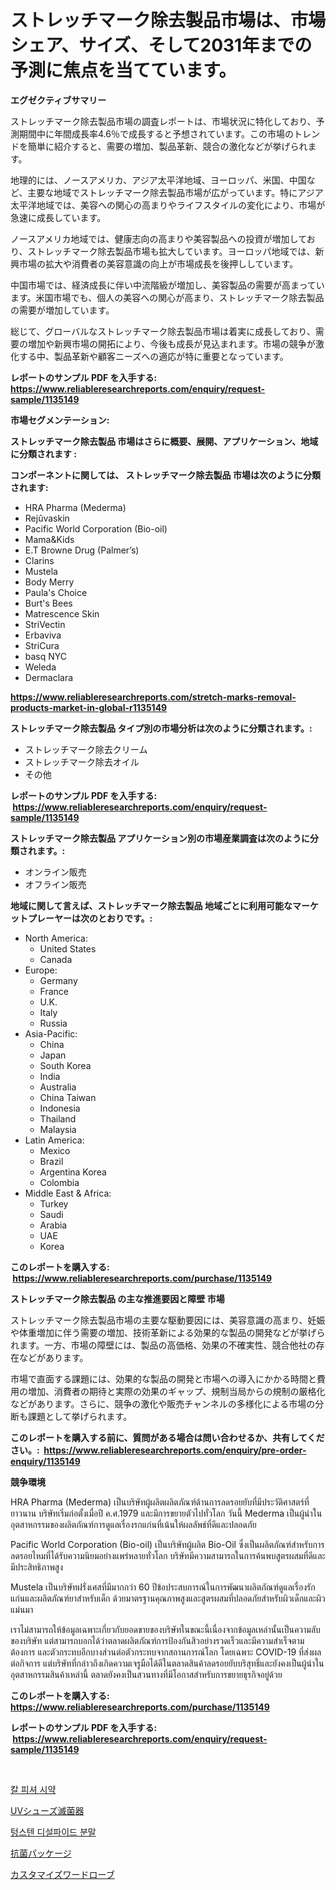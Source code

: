 <p><h1>ストレッチマーク除去製品市場は、市場シェア、サイズ、そして2031年までの予測に焦点を当てています。</h1></p><p><strong>エグゼクティブサマリー</strong></p>
<p><p>ストレッチマーク除去製品市場の調査レポートは、市場状況に特化しており、予測期間中に年間成長率4.6％で成長すると予想されています。この市場のトレンドを簡単に紹介すると、需要の増加、製品革新、競合の激化などが挙げられます。</p><p>地理的には、ノースアメリカ、アジア太平洋地域、ヨーロッパ、米国、中国など、主要な地域でストレッチマーク除去製品市場が広がっています。特にアジア太平洋地域では、美容への関心の高まりやライフスタイルの変化により、市場が急速に成長しています。</p><p>ノースアメリカ地域では、健康志向の高まりや美容製品への投資が増加しており、ストレッチマーク除去製品市場も拡大しています。ヨーロッパ地域では、新興市場の拡大や消費者の美容意識の向上が市場成長を後押ししています。</p><p>中国市場では、経済成長に伴い中流階級が増加し、美容製品の需要が高まっています。米国市場でも、個人の美容への関心が高まり、ストレッチマーク除去製品の需要が増加しています。</p><p>総じて、グローバルなストレッチマーク除去製品市場は着実に成長しており、需要の増加や新興市場の開拓により、今後も成長が見込まれます。市場の競争が激化する中、製品革新や顧客ニーズへの適応が特に重要となっています。</p></p>
<p><strong>レポートのサンプル PDF を入手する: <a href="https://www.reliableresearchreports.com/enquiry/request-sample/1135149">https://www.reliableresearchreports.com/enquiry/request-sample/1135149</a></strong></p>
<p><strong>市場セグメンテーション:</strong></p>
<p><strong> ストレッチマーク除去製品 市場はさらに概要、展開、アプリケーション、地域に分類されます :</strong></p>
<p><strong>コンポーネントに関しては、 ストレッチマーク除去製品 市場は次のように分類されます: &nbsp;</strong></p>
<p><ul><li>HRA Pharma (Mederma)</li><li>Rejûvaskin</li><li>Pacific World Corporation (Bio-oil)</li><li>Mama&Kids</li><li>E.T Browne Drug (Palmer’s)</li><li>Clarins</li><li>Mustela</li><li>Body Merry</li><li>Paula's Choice</li><li>Burt's Bees</li><li>Matrescence Skin</li><li>StriVectin</li><li>Erbaviva</li><li>StriCura</li><li>basq NYC</li><li>Weleda</li><li>Dermaclara</li></ul></p>
<p><strong><a href="https://www.reliableresearchreports.com/stretch-marks-removal-products-market-in-global-r1135149">https://www.reliableresearchreports.com/stretch-marks-removal-products-market-in-global-r1135149</a></strong></p>
<p><strong> ストレッチマーク除去製品 タイプ別の市場分析は次のように分類されます。:</strong></p>
<p><ul><li>ストレッチマーク除去クリーム</li><li>ストレッチマーク除去オイル</li><li>その他</li></ul></p>
<p><strong>レポートのサンプル PDF を入手する: &nbsp;<a href="https://www.reliableresearchreports.com/enquiry/request-sample/1135149">https://www.reliableresearchreports.com/enquiry/request-sample/1135149</a></strong></p>
<p><strong> ストレッチマーク除去製品 アプリケーション別の市場産業調査は次のように分類されます。:</strong></p>
<p><ul><li>オンライン販売</li><li>オフライン販売</li></ul></p>
<p><strong>地域に関して言えば、ストレッチマーク除去製品 地域ごとに利用可能なマーケットプレーヤーは次のとおりです。:</strong></p>
<p><ul>
    <li>
        North America:
        <ul>
            <li>United States</li>
            <li>Canada</li>
        </ul>
    </li>
    <li>
        Europe:
        <ul>
            <li>Germany</li>
            <li>France</li>
            <li>U.K.</li>
            <li>Italy</li>
            <li>Russia</li>
        </ul>
    </li>
    <li>
        Asia-Pacific:
        <ul>
            <li>China</li>
            <li>Japan</li>
            <li>South Korea</li>
            <li>India</li>
            <li>Australia</li>
            <li>China Taiwan</li>
            <li>Indonesia</li>
            <li>Thailand</li>
            <li>Malaysia</li>
        </ul>
    </li>
    <li>
        Latin America:
        <ul>
            <li>Mexico</li>
            <li>Brazil</li>
            <li>Argentina Korea</li>
            <li>Colombia</li>
        </ul>
    </li>
    <li>
        Middle East & Africa:
        <ul>
            <li>Turkey</li>
            <li>Saudi</li>
            <li>Arabia</li>
            <li>UAE</li>
            <li>Korea</li>
        </ul>
    </li>
    </ul></p>
<p><strong>このレポートを購入する: &nbsp;<a href="https://www.reliableresearchreports.com/purchase/1135149">https://www.reliableresearchreports.com/purchase/1135149</a></strong></p>
<p><strong>ストレッチマーク除去製品 の主な推進要因と障壁 市場</strong></p>
<p><p>ストレッチマーク除去製品市場の主要な駆動要因には、美容意識の高まり、妊娠や体重増加に伴う需要の増加、技術革新による効果的な製品の開発などが挙げられます。一方、市場の障壁には、製品の高価格、効果の不確実性、競合他社の存在などがあります。</p><p>市場で直面する課題には、効果的な製品の開発と市場への導入にかかる時間と費用の増加、消費者の期待と実際の効果のギャップ、規制当局からの規制の厳格化などがあります。さらに、競争の激化や販売チャンネルの多様化による市場の分断も課題として挙げられます。</p></p>
<p><strong>このレポートを購入する前に、質問がある場合は問い合わせるか、共有してください。:&nbsp; <a href="https://www.reliableresearchreports.com/enquiry/pre-order-enquiry/1135149">https://www.reliableresearchreports.com/enquiry/pre-order-enquiry/1135149</a></strong></p>
<p><strong>競争環境</strong></p>
<p><p>HRA Pharma (Mederma) เป็นบริษัทผู้ผลิตผลิตภัณฑ์ด้านการลดรอยยับที่มีประวัติศาสตร์ที่ยาวนาน บริษัทเริ่มก่อตั้งเมื่อปี ค.ศ.1979 และมีการขยายตัวไปทั่วโลก วันนี้ Mederma เป็นผู้นำในอุตสาหกรรมของผลิตภัณฑ์การดูแลเรื่องรกแก่นที่เน้นให้ผลลัพธ์ที่ดีและปลอดภัย</p><p>Pacific World Corporation (Bio-oil) เป็นบริษัทผู้ผลิต Bio-Oil ซึ่งเป็นผลิตภัณฑ์สำหรับการลดรอยไหมที่ได้รับความนิยมอย่างแพร่หลายทั่วโลก บริษัทมีความสามารถในการค้นพบสูตรผสมที่ดีและมีประสิทธิภาพสูง</p><p>Mustela เป็นบริษัทฝรั่งเศสที่มีมากกว่า 60 ปีข้อประสบการณ์ในการพัฒนาผลิตภัณฑ์ดูแลเรื่องรักแก่นและผลิตภัณฑ์ยาสำหรับเด็ก ด้วยมาตรฐานคุณภาพสูงและสูตรผสมที่ปลอดภัยสำหรับผิวเด็กและผิวแม่นมา</p><p>เราไม่สามารถให้ข้อมูลเฉพาะเกี่ยวกับยอดขายของบริษัทในขณะนี้เนื่องจากข้อมูลเหล่านั้นเป็นความลับของบริษัท แต่สามารถบอกได้ว่าตลาดผลิตภัณฑ์การป้องกันสิวอย่างรวดเร็วและมีความสำเร็จตามต้องการ และตัวกระทบอีกบางส่วนต่อตัวกระทบจากสถานการณ์โลก โดยเฉพาะ COVID-19 ที่ส่งผลต่อกิจการ แต่บริษัทที่กล่าวถึงเกิดความเจรูมือได้ดีในตลาดสินค้าลดรอยยับบริสุทธิ์และยังคงเป็นผู้นำในอุตสาหกรรมสินค้าเหล่านี้ ตลาดยังคงเป็นสวนทางที่มีโอกาสสำหรับการขยายธุรกิจอยู่ด้วย</p></p>
<p><strong>このレポートを購入する: &nbsp; <a href="https://www.reliableresearchreports.com/purchase/1135149">https://www.reliableresearchreports.com/purchase/1135149</a></strong></p>
<p><strong>レポートのサンプル PDF を入手する: &nbsp;<a href="https://www.reliableresearchreports.com/enquiry/request-sample/1135149">https://www.reliableresearchreports.com/enquiry/request-sample/1135149</a></strong><strong></strong></p>
<p>&nbsp;</p>
<p><p><a href="https://medium.com/@everettilkinson56562023/%EC%B9%BC-%ED%94%BC%EC%85%94-%EC%8B%9C%EC%95%BD-%EC%8B%9C%EC%9E%A5-%EA%B7%9C%EB%AA%A8-%EB%B0%8F-%EC%8B%9C%EC%9E%A5-%EB%8F%99%ED%96%A5-%EC%99%84%EB%B2%BD%ED%95%9C-%EC%82%B0%EC%97%85-%EA%B0%9C%EC%9A%94-2024%EB%85%84%EB%B6%80%ED%84%B0-2031%EB%85%84%EA%B9%8C%EC%A7%80-cfdf0739fab6">칼 피셔 시약</a></p><p><a href="https://github.com/ppmazlotr77499/Market-Research-Report-List-1/blob/main/164215726246.md">UVシューズ滅菌器</a></p><p><a href="https://medium.com/@gummibear5656757/%ED%85%85%EC%8A%A4%ED%85%90-%EC%9D%B4%ED%99%A9%ED%99%94%EB%AC%BC-%EB%B6%84%EB%A7%90-%EC%8B%9C%EC%9E%A5-%EC%A0%84%EB%A7%9D-%EC%82%B0%EC%97%85-%EA%B0%9C%EC%9A%94-%EB%B0%8F-%EC%98%88%EC%B8%A1-2024%EB%85%84%EB%B6%80%ED%84%B0-2031%EB%85%84%EA%B9%8C%EC%A7%80-bf497dca0c8b">텅스텐 디설파이드 분말</a></p><p><a href="https://medium.com/@desekay3566/%E6%8A%97%E8%8F%8C%E5%8C%85%E8%A3%85%E5%B8%82%E5%A0%B4%E5%B1%95%E6%9C%9B-%E6%A5%AD%E7%95%8C%E6%A6%82%E8%A6%81%E3%81%A8%E4%BA%88%E6%B8%AC-2024%E5%B9%B4%E3%81%8B%E3%82%892031%E5%B9%B4-3f5ec4944fff">抗菌パッケージ</a></p><p><a href="https://medium.com/@marcosoenrt565736/%E3%82%AB%E3%82%B9%E3%82%BF%E3%83%9E%E3%82%A4%E3%82%BA%E3%81%95%E3%82%8C%E3%81%9F%E3%83%AF%E3%83%BC%E3%83%89%E3%83%AD%E3%83%BC%E3%83%96%E5%B8%82%E5%A0%B4-%E3%82%BF%E3%82%A4%E3%83%97-%E3%82%A2%E3%83%97%E3%83%AA%E3%82%B1%E3%83%BC%E3%82%B7%E3%83%A7%E3%83%B3-%E5%9C%B0%E7%90%86%E3%81%AB%E3%82%88%E3%82%8B%E5%8C%85%E6%8B%AC%E7%9A%84%E8%A9%95%E4%BE%A1-73ef95f34315">カスタマイズワードローブ</a></p></p>